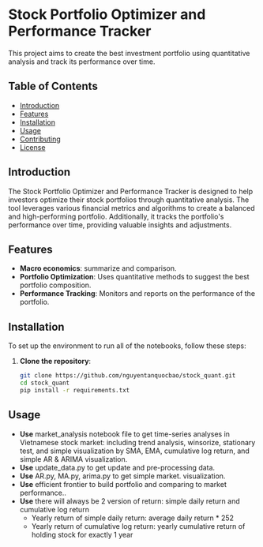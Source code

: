 # Stock Portfolio Optimizer and Performance Tracker

This project aims to create the best investment portfolio using quantitative analysis and track its performance over time.

## Table of Contents
- [Introduction](#introduction)
- [Features](#features)
- [Installation](#installation)
- [Usage](#usage)
- [Contributing](#contributing)
- [License](#license)

## Introduction
The Stock Portfolio Optimizer and Performance Tracker is designed to help investors optimize their stock portfolios through quantitative analysis. The tool leverages various financial metrics and algorithms to create a balanced and high-performing portfolio. Additionally, it tracks the portfolio's performance over time, providing valuable insights and adjustments.

## Features
- **Macro economics**: summarize and comparison. 
- **Portfolio Optimization**: Uses quantitative methods to suggest the best portfolio composition.
- **Performance Tracking**: Monitors and reports on the performance of the portfolio.

## Installation
To set up the environment to run all of the notebooks, follow these steps:

1. **Clone the repository**:
   ```sh
   git clone https://github.com/nguyentanquocbao/stock_quant.git
   cd stock_quant
   pip install -r requirements.txt 
    ```
## Usage
- **Use** market_analysis notebook file to get time-series analyses in Vietnamese stock market: including trend analysis, winsorize, stationary test, and simple visualization by SMA, EMA, cumulative log return, and simple AR & ARIMA visualization.
- **Use** update_data.py to get update and pre-processing data.
- **Use** AR.py, MA.py, arima.py to get simple market. visualization.
- **Use** efficient frontier to build portfolio and comparing to market performance..
- **Use** there will always be 2 version of return: simple daily return and cumulative log return
    * Yearly return of simple daily return: average daily return * 252
    * Yearly return of cumulative log return: yearly cumulative return of holding stock for exactly 1 year

